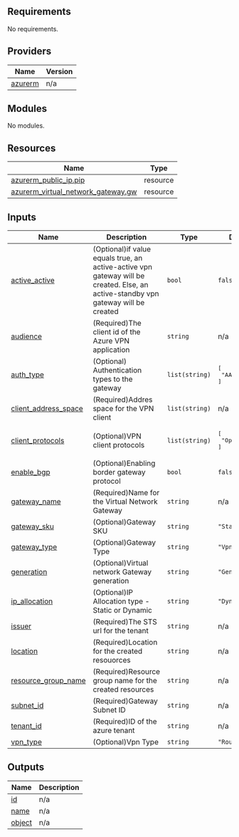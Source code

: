 <!-- BEGIN_TF_DOCS -->
## Requirements

No requirements.

## Providers

| Name | Version |
|------|---------|
| <a name="provider_azurerm"></a> [azurerm](#provider\_azurerm) | n/a |

## Modules

No modules.

## Resources

| Name | Type |
|------|------|
| [azurerm_public_ip.pip](https://registry.terraform.io/providers/hashicorp/azurerm/latest/docs/resources/public_ip) | resource |
| [azurerm_virtual_network_gateway.gw](https://registry.terraform.io/providers/hashicorp/azurerm/latest/docs/resources/virtual_network_gateway) | resource |

## Inputs

| Name | Description | Type | Default | Required |
|------|-------------|------|---------|:--------:|
| <a name="input_active_active"></a> [active\_active](#input\_active\_active) | (Optional)if value equals true, an active-active vpn gateway will be created. Else, an active-standby vpn gateway will be created | `bool` | `false` | no |
| <a name="input_audience"></a> [audience](#input\_audience) | (Required)The client id of the Azure VPN application | `string` | n/a | yes |
| <a name="input_auth_type"></a> [auth\_type](#input\_auth\_type) | (Optional) Authentication types to the gateway | `list(string)` | <pre>[<br>  "AAD"<br>]</pre> | no |
| <a name="input_client_address_space"></a> [client\_address\_space](#input\_client\_address\_space) | (Required)Addres space for the VPN client | `list(string)` | n/a | yes |
| <a name="input_client_protocols"></a> [client\_protocols](#input\_client\_protocols) | (Optional)VPN client protocols | `list(string)` | <pre>[<br>  "OpenVPN"<br>]</pre> | no |
| <a name="input_enable_bgp"></a> [enable\_bgp](#input\_enable\_bgp) | (Optional)Enabling border gateway protocol | `bool` | `false` | no |
| <a name="input_gateway_name"></a> [gateway\_name](#input\_gateway\_name) | (Required)Name for the Virtual Network Gateway | `string` | n/a | yes |
| <a name="input_gateway_sku"></a> [gateway\_sku](#input\_gateway\_sku) | (Optional)Gateway SKU | `string` | `"Standard"` | no |
| <a name="input_gateway_type"></a> [gateway\_type](#input\_gateway\_type) | (Optional)Gateway Type | `string` | `"Vpn"` | no |
| <a name="input_generation"></a> [generation](#input\_generation) | (Optional)Virtual network Gateway generation | `string` | `"Generation1"` | no |
| <a name="input_ip_allocation"></a> [ip\_allocation](#input\_ip\_allocation) | (Optional)IP Allocation type - Static or Dynamic | `string` | `"Dynamic"` | no |
| <a name="input_issuer"></a> [issuer](#input\_issuer) | (Required)The STS url for the tenant | `string` | n/a | yes |
| <a name="input_location"></a> [location](#input\_location) | (Required)Location for the created resouorces | `string` | n/a | yes |
| <a name="input_resource_group_name"></a> [resource\_group\_name](#input\_resource\_group\_name) | (Required)Resource group name for the created resources | `string` | n/a | yes |
| <a name="input_subnet_id"></a> [subnet\_id](#input\_subnet\_id) | (Required)Gateway Subnet ID | `string` | n/a | yes |
| <a name="input_tenant_id"></a> [tenant\_id](#input\_tenant\_id) | (Required)ID of the azure tenant | `string` | n/a | yes |
| <a name="input_vpn_type"></a> [vpn\_type](#input\_vpn\_type) | (Optional)Vpn Type | `string` | `"RouteBased"` | no |

## Outputs

| Name | Description |
|------|-------------|
| <a name="output_id"></a> [id](#output\_id) | n/a |
| <a name="output_name"></a> [name](#output\_name) | n/a |
| <a name="output_object"></a> [object](#output\_object) | n/a |
<!-- END_TF_DOCS -->